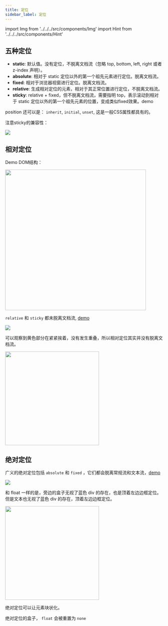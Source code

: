 ```yaml
---
title: 定位
sidebar_label: 定位
---
```


import Img from '../../../src/components/Img'
import Hint from '../../../src/components/Hint'

## 五种定位

- **static**: 默认值。没有定位，不脱离文档流（忽略 top, bottom, left, right 或者 z-index 声明）。
- **absolute**: 相对于 static 定位以外的第一个祖先元素进行定位。脱离文档流。
- **fixed**: 相对于浏览器视窗进行定位。脱离文档流。
- **relative**: 生成相对定位的元素，相对于其正常位置进行定位，不脱离文档流。
- **sticky**: relative + fixed，但不脱离文档流，需要指明 top，表示滚动到相对于 static 定位以外的第一个祖先元素的位置，变成类似fixed效果。demo

<Hint type="tip">position 还可以是： `inherit`, `initial`, `unset`, 这是一般CSS属性都具有的。</Hint>

注意sticky的兼容性：

<img src='https://cosmos-x.oss-cn-hangzhou.aliyuncs.com/rXLik9.jpg'/>

## 相对定位

Demo DOM结构：

<Img width="450" align="center" src='https://cosmos-x.oss-cn-hangzhou.aliyuncs.com/5ACJIp.jpg'/>

<Hint type="tip">`relative` 和 `sticky` 都未脱离文档流, [demo](https://codepen.io/muwenzi/pen/vqdxab)</Hint>

<img src='https://cosmos-x.oss-cn-hangzhou.aliyuncs.com/bTLccz.jpg'/>

可以观察到黄色部分在紧紧挨着，没有发生重叠，所以相对定位其实并没有脱离文档流。

<Img width="300" align="center" src='https://cosmos-x.oss-cn-hangzhou.aliyuncs.com/smSxF1.jpg'/>

## 绝对定位

<Hint type="tip">广义的绝对定位包括 `absolute` 和 `fixed` ，它们都会脱离常规流和文本流，[demo](https://codepen.io/muwenzi/pen/ydvMjV)</Hint>

<img src='https://cosmos-x.oss-cn-hangzhou.aliyuncs.com/EjTstb.jpg'/>

和 float 一样的是，旁边的盒子无视了蓝色 div 的存在，也是顶着左边边框定位。但是文本也无视了蓝色 div 的存在，顶着左边边框定位。

<Img width="300" align="center" src='https://cosmos-x.oss-cn-hangzhou.aliyuncs.com/PEdJlr.jpg'/>

<Hint type="warning">绝对定位可以让元素块状化。</Hint>

<Hint type="warning">绝对定位的盒子， `float` 会被重置为 `none` </Hint>
